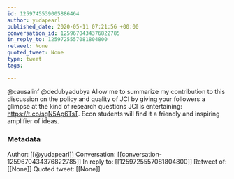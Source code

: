 ```yaml
---
id: 1259745539005886464
author: yudapearl
published_date: 2020-05-11 07:21:56 +00:00
conversation_id: 1259670434376822785
in_reply_to: 1259725557081804800
retweet: None
quoted_tweet: None
type: tweet
tags:

---
```


@causalinf @dedubyadubya Allow me to summarize my contribution to this discussion on the policy and quality of JCI by giving your followers a glimpse at the kind of research questions JCI is entertaining: https://t.co/sgN5Ap6TsT. Econ students will find it a friendly and inspiring amplifier of ideas.

### Metadata

Author: [[@yudapearl]]
Conversation: [[conversation-1259670434376822785]]
In reply to: [[1259725557081804800]]
Retweet of: [[None]]
Quoted tweet: [[None]]
